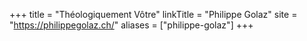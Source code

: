 +++
title = "Théologiquement Vôtre"
linkTitle = "Philippe Golaz"
site = "https://philippegolaz.ch/"
aliases = ["philippe-golaz"]
+++